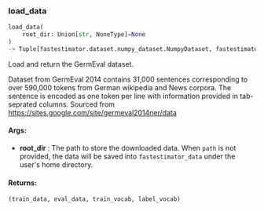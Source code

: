 

### load_data
```python
load_data(
	root_dir: Union[str, NoneType]=None
)
-> Tuple[fastestimator.dataset.numpy_dataset.NumpyDataset, fastestimator.dataset.numpy_dataset.NumpyDataset, Set[str], Set[str]]
```
Load and return the GermEval dataset.

Dataset from GermEval 2014 contains 31,000 sentences corresponding to over 590,000 tokens from German wikipedia
and News corpora. The sentence is encoded as one token per line with information provided in tab-seprated columns.
Sourced from https://sites.google.com/site/germeval2014ner/data


#### Args:

* **root_dir** :  The path to store the downloaded data. When `path` is not provided, the data will be saved into        `fastestimator_data` under the user's home directory.

#### Returns:
    (train_data, eval_data, train_vocab, label_vocab)